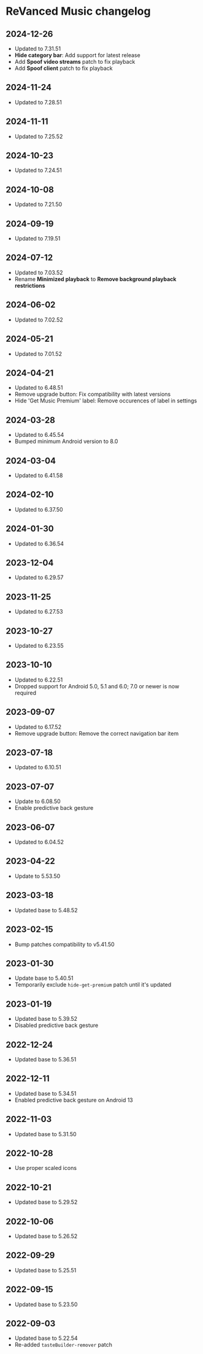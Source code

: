 # ReVanced Music changelog

## 2024-12-26
- Updated to 7.31.51
- **Hide category bar**: Add support for latest release
- Add **Spoof video streams** patch to fix playback
- Add **Spoof client** patch to fix playback

## 2024-11-24
- Updated to 7.28.51

## 2024-11-11
- Updated to 7.25.52

## 2024-10-23
- Updated to 7.24.51

## 2024-10-08
- Updated to 7.21.50

## 2024-09-19
- Updated to 7.19.51

## 2024-07-12
- Updated to 7.03.52
- Rename **Minimized playback** to **Remove background playback restrictions**

## 2024-06-02
- Updated to 7.02.52

## 2024-05-21
- Updated to 7.01.52

## 2024-04-21
- Updated to 6.48.51
- Remove upgrade button: Fix compatibility with latest versions
- Hide 'Get Music Premium' label: Remove occurences of label in settings

## 2024-03-28
- Updated to 6.45.54
- Bumped minimum Android version to 8.0

## 2024-03-04
- Updated to 6.41.58

## 2024-02-10
- Updated to 6.37.50

## 2024-01-30
- Updated to 6.36.54

## 2023-12-04
- Updated to 6.29.57

## 2023-11-25
- Updated to 6.27.53

## 2023-10-27
- Updated to 6.23.55

## 2023-10-10
- Updated to 6.22.51
- Dropped support for Android 5.0, 5.1 and 6.0; 7.0 or newer is now required

## 2023-09-07
- Updated to 6.17.52
- Remove upgrade button: Remove the correct navigation bar item

## 2023-07-18
- Updated to 6.10.51

## 2023-07-07
- Update to 6.08.50
- Enable predictive back gesture

## 2023-06-07
- Updated to 6.04.52

## 2023-04-22
- Update to 5.53.50

## 2023-03-18
- Updated base to 5.48.52

## 2023-02-15
- Bump patches compatibility to v5.41.50

## 2023-01-30
- Update base to 5.40.51
- Temporarily exclude `hide-get-premium` patch until it's updated

## 2023-01-19
- Updated base to 5.39.52
- Disabled predictive back gesture

## 2022-12-24
- Updated base to 5.36.51

## 2022-12-11
- Updated base to 5.34.51
- Enabled predictive back gesture on Android 13

## 2022-11-03
- Updated base to 5.31.50

## 2022-10-28
- Use proper scaled icons

## 2022-10-21
- Updated base to 5.29.52

## 2022-10-06
- Updated base to 5.26.52

## 2022-09-29
- Updated base to 5.25.51

## 2022-09-15
- Updated base to 5.23.50

## 2022-09-03
- Updated base to 5.22.54
- Re-added `tasteBuilder-remover` patch
